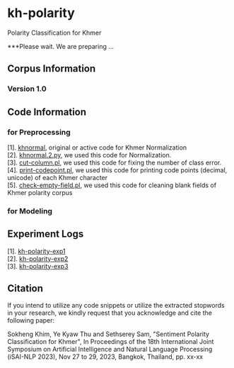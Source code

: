 # kh-polarity
Polarity Classification for Khmer

***Please wait. We are preparing ...  

## Corpus Information

### Version 1.0

## Code Information

### for Preprocessing

[1]. [khnormal](https://github.com/sillsdev/khmer-character-specification/blob/master/python/scripts/khnormal), original or active code for Khmer Normalization  
[2]. [khnormal.2.py](https://github.com/ye-kyaw-thu/kh-polarity/blob/main/code/khnormal.2.py), we used this code for Normalization.    
[3]. [cut-column.pl](https://github.com/ye-kyaw-thu/kh-polarity/blob/main/code/cut-column.pl), we used this code for fixing the number of class error.  
[4]. [print-codepoint.pl](https://github.com/ye-kyaw-thu/kh-polarity/blob/main/code/print-codepoint.pl), we used this code for printing code points (decimal, unicode) of each Khmer character  
[5]. [check-empty-field.pl](https://github.com/ye-kyaw-thu/kh-polarity/blob/main/code/check-empty-field.pl), we used this code for cleaning blank fields of Khmer polarity corpus  

### for Modeling


## Experiment Logs

[1]. [kh-polarity-exp1](https://github.com/ye-kyaw-thu/error-overflow/blob/master/kh-polarity-exp1.md)  
[2]. [kh-polarity-exp2](https://github.com/ye-kyaw-thu/error-overflow/blob/master/kh-polarity-exp2.md)  
[3]. [kh-polarity-exp3](https://github.com/ye-kyaw-thu/error-overflow/blob/master/kh-polarity-exp3.md)  

## Citation

If you intend to utilize any code snippets or utilize the extracted stopwords in your research, we kindly request that you acknowledge and cite the following paper: 

Sokheng Khim, Ye Kyaw Thu and Sethserey Sam, "Sentiment Polarity Classification for Khmer", In Proceedings of the 18th International Joint Symposium on Artificial Intelligence and Natural Language Processing (iSAI-NLP 2023), Nov 27 to 29, 2023, Bangkok, Thailand, pp. xx-xx  
